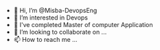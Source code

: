 - 👋 Hi, I’m @Misba-DevopsEng
- 👀 I’m interested in Devops
- 🌱 I've completed Master of computer Application
- 💞️ I’m looking to collaborate on ...
- 📫 How to reach me ...

<!---
Misba-WebDeveloper/Misba-WebDeveloper is a ✨ special ✨ repository because its `README.md` (this file) appears on your GitHub profile.
You can click the Preview link to take a look at your changes.
--->
